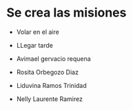 # Se crea las misiones

* Volar en el aire
* LLegar tarde

* Avimael gervacio requena
* Rosita Orbegozo Diaz
* Liduvina Ramos Trinidad
* Nelly Laurente Ramirez